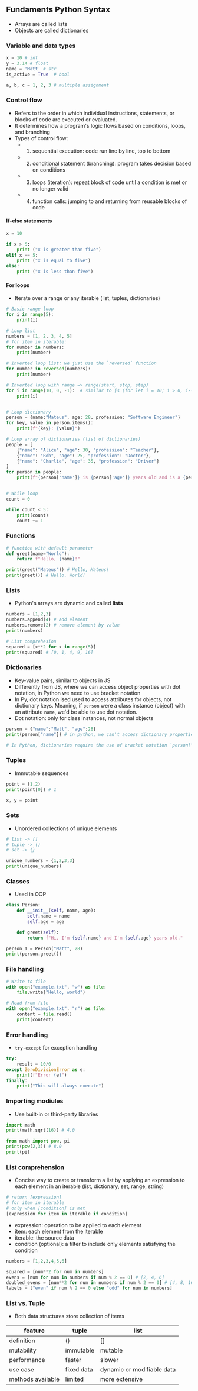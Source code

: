 ## Fundaments Python Syntax

- Arrays are called lists
- Objects are called dictionaries

### Variable and data types

```py
x = 10 # int
y = 3.14 # float
name = 'Matt' # str
is_active = True  # bool

a, b, c = 1, 2, 3 # multiple assignment
```

### Control flow

- Refers to the order in which individual instructions, statements, or blocks of code are executed or evaluated.
- It determines how a program's logic flows based on conditions, loops, and branching
- Types of control flow:
  - 1. sequential execution: code run line by line, top to bottom
  - 2. conditional statement (branching): program takes decision based on conditions
  - 3. loops (iteration): repeat block of code until a condition is met or no longer valid
  - 4. function calls: jumping to and returning from reusable blocks of code

#### If-else statements

```py
x = 10

if x > 5:
    print ("x is greater than five")
elif x == 5:
    print ("x is equal to five")
else:
    print ("x is less than five")
```

#### For loops

- Iterate over a range or any iterable (list, tuples, dictionaries)

```py
# Basic range loop
for i in range(5):
    print(i)

# Loop list
numbers = [1, 2, 3, 4, 5]
# for item in iterable:
for number in numbers:
    print(number)

# Inverted loop list: we just use the `reversed` function
for number in reversed(numbers):
    print(number)

# Inverted loop with range => range(start, stop, step)
for i in range(10, 0, -1):  # similar to js (for let i = 10; i > 0, i--)
    print(i)


# Loop dictionary
person = {name:"Mateus", age: 28, profession: "Software Engineer"}
for key, value in person.items():
    print(f"{key}: {value}")

# Loop array of dictionaries (list of dictionaries)
people = [
    {"name": "Alice", "age": 30, "profession": "Teacher"},
    {"name": "Bob", "age": 25, "profession": "Doctor"},
    {"name": "Charlie", "age": 35, "profession": "Driver"}
]
for person in people:
    print(f"{person['name']} is {person['age']} years old and is a {person['profession'].lower()}")


# While loop
count = 0

while count < 5:
    print(count)
    count += 1
```

### Functions

```py
# function with default parameter
def greet(name="World"):
    return f"Hello, {name}!"

print(greet("Mateus")) # Hello, Mateus!
print(greet()) # Hello, World!
```

### Lists

- Python's arrays are dynamic and called **lists**

```py
numbers = [1,2,3]
numbers.append(4) # add element
numbers.remove(2) # remove element by value
print(numbers)

# List comprehesion
squared = [x**2 for x in range(5)]
print(squared) # [0, 1, 4, 9, 16]
```

### Dictionaries

- Key-value pairs, similar to objects in JS
- Differently from JS, where we can access object properties with dot notation, in Python we need to use bracket notation
- In Py, dot notation ised used to access attributes for objects, not dictionary keys. Meaning, if `person` were a class instance (object) with an attribute `name`, we'd be able to use dot notation.
- Dot notation: only for class instances, not normal objects

```py
person = {"name":"Matt", "age":28}
print(person["name"]) # in python, we can't access dictionary properties with dot notation `person.name`, as we would in JS

# In Python, dictionaries require the use of bracket notation `person["age"]`
```

### Tuples

- Immutable sequences

```py
point = (1,2)
print(point[0]) # 1

x, y = point
```

### Sets

- Unordered collections of unique elements

```py
# list -> []
# tuple -> ()
# set -> {}

unique_numbers = {1,2,3,3}
print(unique_numbers)
```

### Classes

- Used in OOP

```py
class Person:
    def __init__(self, name, age):
        self.name = name
        self.age = age

    def greet(self):
        return f"Hi, I'm {self.name} and I'm {self.age} years old."

person_1 = Person("Matt", 28)
print(person.greet())
```

### File handling

```py
# Write to file
with open("example.txt", "w") as file:
    file.write("Hello, world")

# Read from file
with open("example.txt". "r") as file:
    content = file.read()
    print(content)
```

### Error handling

- `try-except` for exception handling

```py
try:
    result = 10/0
except ZeroDivisionError as e:
    print(f"Error {e}")
finally:
    print("This will always execute")
```

### Importing modiules

- Use built-in or third-party libraries

```py
import math
print(math.sqrt(16)) # 4.0

from math import pow, pi
print(pow(2,3)) # 8.0
print(pi)
```

### List comprehension

- Concise way to create or transform a list by applying an expression to each element in an iterable (list, dictionary, set, range, string)

```py
# return [expression]
# for item in iterable
# only when [condition] is met
[expression for item in iterable if condition]
```

- expression: operation to be applied to each element
- item: each element from the iterable
- iterable: the source data
- condition (optional): a filter to include only elements satisfying the condition

```py
numbers = [1,2,3,4,5,6]

squared = [num**2 for num in numbers]
evens = [num for num in numbers if num % 2 == 0] # [2, 4, 6]
doubled_evens = [num**2 for num in numbers if num % 2 == 0] # [4, 8, 16]
labels = ["even" if num % 2 == 0 else "odd" for num in numbers]
```

### List vs. Tuple

- Both data structures store collection of items

| feature           | tuple      | list                       |
| ----------------- | ---------- | -------------------------- |
| definition        | ()         | []                         |
| mutability        | immutable  | mutable                    |
| performance       | faster     | slower                     |
| use case          | fixed data | dynamic or modifiable data |
| methods available | limited    | more extensive             |
